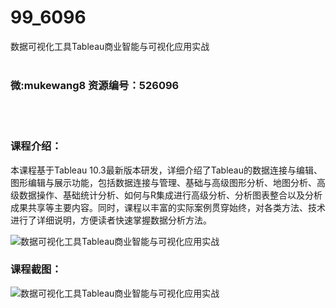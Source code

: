 # 99_6096
数据可视化工具Tableau商业智能与可视化应用实战
<br/></br>
<h3>微:mukewang8 资源编号：526096</h3>
<br/></br>
<h3>课程介绍：</h3>
<p>本课程基于<a title="查看与 Tableau 相关的文章" target="_blank">Tableau</a> 10.3最新版本研发，详细介绍了Tableau的数据连接与编辑、图形编辑与展示功能，包括数据连接与管理、基础与高级图形分析、地图分析、高级数据操作、基础统计分析、如何与R集成进行高级分析、分析图表整合以及分析成果共享等主要内容。同时，课程以丰富的实际案例贯穿始终，对各类方法、技术进行了详细说明，方便读者快速掌握数据分析方法。</p>
<p><img src="https://www.ko996.com/wp-content/uploads/img/2019/07/1-129-300x165.png" alt="数据可视化工具Tableau商业智能与可视化应用实战"></p>
<h3>课程截图：</h3>
<p><img src="https://www.ko996.com/wp-content/uploads/img/2019/07/2-126.png" alt="数据可视化工具Tableau商业智能与可视化应用实战"></p>
